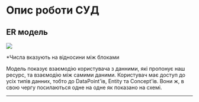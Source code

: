 # Опис роботи СУД

## ER модель

![](diargams/rm_model.jpg)

*Числа вказують на відносини між блоками


Модель показує взаємодію користувача з данними, які пропонує наш ресурс, та взаємодію між самими даними.
Користувач має доступ до усіх типів данних, тобто до DataPoint'ів, Entity та Concept'ів. Вони ж, в свою чергу посилаються одне на одне як показано на схемі.

--------------------------------------------
